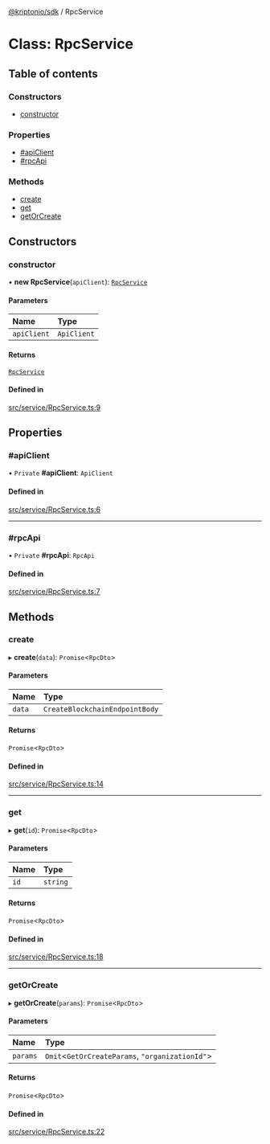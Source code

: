 [@kriptonio/sdk](../README.md) / RpcService

# Class: RpcService

## Table of contents

### Constructors

- [constructor](RpcService.md#constructor)

### Properties

- [#apiClient](RpcService.md##apiclient)
- [#rpcApi](RpcService.md##rpcapi)

### Methods

- [create](RpcService.md#create)
- [get](RpcService.md#get)
- [getOrCreate](RpcService.md#getorcreate)

## Constructors

### constructor

• **new RpcService**(`apiClient`): [`RpcService`](RpcService.md)

#### Parameters

| Name | Type |
| :------ | :------ |
| `apiClient` | `ApiClient` |

#### Returns

[`RpcService`](RpcService.md)

#### Defined in

[src/service/RpcService.ts:9](https://github.com/kriptonio/js-sdk/blob/1c33c1b/src/service/RpcService.ts#L9)

## Properties

### #apiClient

• `Private` **#apiClient**: `ApiClient`

#### Defined in

[src/service/RpcService.ts:6](https://github.com/kriptonio/js-sdk/blob/1c33c1b/src/service/RpcService.ts#L6)

___

### #rpcApi

• `Private` **#rpcApi**: `RpcApi`

#### Defined in

[src/service/RpcService.ts:7](https://github.com/kriptonio/js-sdk/blob/1c33c1b/src/service/RpcService.ts#L7)

## Methods

### create

▸ **create**(`data`): `Promise`\<`RpcDto`\>

#### Parameters

| Name | Type |
| :------ | :------ |
| `data` | `CreateBlockchainEndpointBody` |

#### Returns

`Promise`\<`RpcDto`\>

#### Defined in

[src/service/RpcService.ts:14](https://github.com/kriptonio/js-sdk/blob/1c33c1b/src/service/RpcService.ts#L14)

___

### get

▸ **get**(`id`): `Promise`\<`RpcDto`\>

#### Parameters

| Name | Type |
| :------ | :------ |
| `id` | `string` |

#### Returns

`Promise`\<`RpcDto`\>

#### Defined in

[src/service/RpcService.ts:18](https://github.com/kriptonio/js-sdk/blob/1c33c1b/src/service/RpcService.ts#L18)

___

### getOrCreate

▸ **getOrCreate**(`params`): `Promise`\<`RpcDto`\>

#### Parameters

| Name | Type |
| :------ | :------ |
| `params` | `Omit`\<`GetOrCreateParams`, ``"organizationId"``\> |

#### Returns

`Promise`\<`RpcDto`\>

#### Defined in

[src/service/RpcService.ts:22](https://github.com/kriptonio/js-sdk/blob/1c33c1b/src/service/RpcService.ts#L22)
